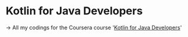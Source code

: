# Kotlin for Java Developers

-> All my codings for the Coursera course '[Kotlin for Java Developers](https://www.coursera.org/programs/learning-program-nbbj0/learn/kotlin-for-java-developers?source=search)'
